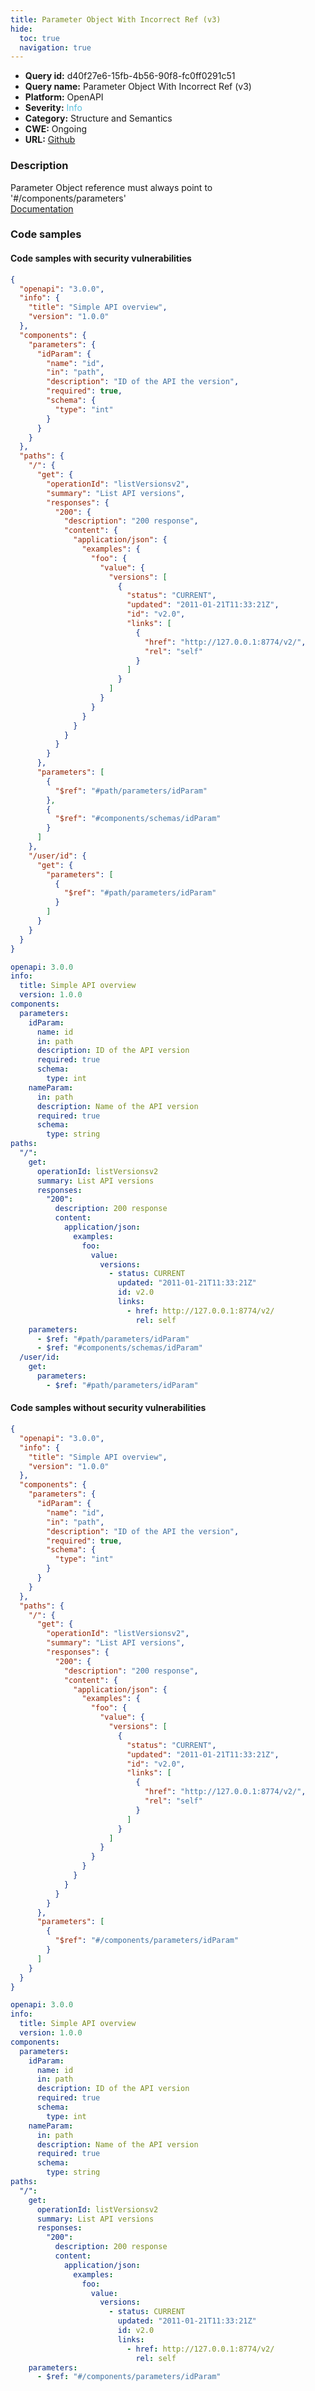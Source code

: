```yaml
---
title: Parameter Object With Incorrect Ref (v3)
hide:
  toc: true
  navigation: true
---
```


<style>
  .highlight .hll {
    background-color: #ff171742;
  }
  .md-content {
    max-width: 1100px;
    margin: 0 auto;
  }
</style>

-   **Query id:** d40f27e6-15fb-4b56-90f8-fc0ff0291c51
-   **Query name:** Parameter Object With Incorrect Ref (v3)
-   **Platform:** OpenAPI
-   **Severity:** <span style="color:#5bc0de">Info</span>
-   **Category:** Structure and Semantics
-   **CWE:** Ongoing
-   **URL:** [Github](https://github.com/Checkmarx/kics/tree/master/assets/queries/openAPI/3.0/parameter_object_incorrect_ref)

### Description
Parameter Object reference must always point to '#/components/parameters'<br>
[Documentation](https://swagger.io/specification/#parameter-object)

### Code samples
#### Code samples with security vulnerabilities
```json title="Positive test num. 1 - json file" hl_lines="56 67 59"
{
  "openapi": "3.0.0",
  "info": {
    "title": "Simple API overview",
    "version": "1.0.0"
  },
  "components": {
    "parameters": {
      "idParam": {
        "name": "id",
        "in": "path",
        "description": "ID of the API the version",
        "required": true,
        "schema": {
          "type": "int"
        }
      }
    }
  },
  "paths": {
    "/": {
      "get": {
        "operationId": "listVersionsv2",
        "summary": "List API versions",
        "responses": {
          "200": {
            "description": "200 response",
            "content": {
              "application/json": {
                "examples": {
                  "foo": {
                    "value": {
                      "versions": [
                        {
                          "status": "CURRENT",
                          "updated": "2011-01-21T11:33:21Z",
                          "id": "v2.0",
                          "links": [
                            {
                              "href": "http://127.0.0.1:8774/v2/",
                              "rel": "self"
                            }
                          ]
                        }
                      ]
                    }
                  }
                }
              }
            }
          }
        }
      },
      "parameters": [
        {
          "$ref": "#path/parameters/idParam"
        },
        {
          "$ref": "#components/schemas/idParam"
        }
      ]
    },
    "/user/id": {
      "get": {
        "parameters": [
          {
            "$ref": "#path/parameters/idParam"
          }
        ]
      }
    }
  }
}

```
```yaml title="Positive test num. 2 - yaml file" hl_lines="41 42 46"
openapi: 3.0.0
info:
  title: Simple API overview
  version: 1.0.0
components:
  parameters:
    idParam:
      name: id
      in: path
      description: ID of the API version
      required: true
      schema:
        type: int
    nameParam:
      in: path
      description: Name of the API version
      required: true
      schema:
        type: string
paths:
  "/":
    get:
      operationId: listVersionsv2
      summary: List API versions
      responses:
        "200":
          description: 200 response
          content:
            application/json:
              examples:
                foo:
                  value:
                    versions:
                      - status: CURRENT
                        updated: "2011-01-21T11:33:21Z"
                        id: v2.0
                        links:
                          - href: http://127.0.0.1:8774/v2/
                            rel: self
    parameters:
      - $ref: "#path/parameters/idParam"
      - $ref: "#components/schemas/idParam"
  /user/id:
    get:
      parameters:
        - $ref: "#path/parameters/idParam"

```


#### Code samples without security vulnerabilities
```json title="Negative test num. 1 - json file"
{
  "openapi": "3.0.0",
  "info": {
    "title": "Simple API overview",
    "version": "1.0.0"
  },
  "components": {
    "parameters": {
      "idParam": {
        "name": "id",
        "in": "path",
        "description": "ID of the API the version",
        "required": true,
        "schema": {
          "type": "int"
        }
      }
    }
  },
  "paths": {
    "/": {
      "get": {
        "operationId": "listVersionsv2",
        "summary": "List API versions",
        "responses": {
          "200": {
            "description": "200 response",
            "content": {
              "application/json": {
                "examples": {
                  "foo": {
                    "value": {
                      "versions": [
                        {
                          "status": "CURRENT",
                          "updated": "2011-01-21T11:33:21Z",
                          "id": "v2.0",
                          "links": [
                            {
                              "href": "http://127.0.0.1:8774/v2/",
                              "rel": "self"
                            }
                          ]
                        }
                      ]
                    }
                  }
                }
              }
            }
          }
        }
      },
      "parameters": [
        {
          "$ref": "#/components/parameters/idParam"
        }
      ]
    }
  }
}

```
```yaml title="Negative test num. 2 - yaml file"
openapi: 3.0.0
info:
  title: Simple API overview
  version: 1.0.0
components:
  parameters:
    idParam:
      name: id
      in: path
      description: ID of the API version
      required: true
      schema:
        type: int
    nameParam:
      in: path
      description: Name of the API version
      required: true
      schema:
        type: string
paths:
  "/":
    get:
      operationId: listVersionsv2
      summary: List API versions
      responses:
        "200":
          description: 200 response
          content:
            application/json:
              examples:
                foo:
                  value:
                    versions:
                      - status: CURRENT
                        updated: "2011-01-21T11:33:21Z"
                        id: v2.0
                        links:
                          - href: http://127.0.0.1:8774/v2/
                            rel: self
    parameters:
      - $ref: "#/components/parameters/idParam"

```
